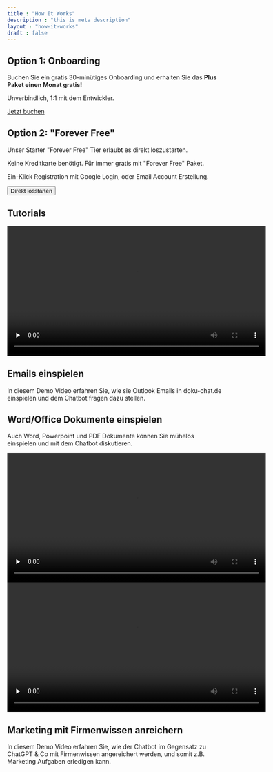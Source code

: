 ```yaml
---
title : "How It Works"
description : "this is meta description"
layout : "how-it-works"
draft : false
---
```


<section class="section-padding">
  <div class="container">
    <div class="row">
      <div class="col">
        <div class="card">
          <div class="card-body">
            <h2 class="mb-2">Option 1: Onboarding</h2>
            <p>Buchen Sie ein gratis 30-minütiges Onboarding und erhalten Sie das <strong>Plus Paket einen Monat gratis!</strong></p>
            <p>Unverbindlich, 1:1 mit dem Entwickler.</p>
            <a id="book_metting" class="btn btn-primary text-white" href="https://outlook.office365.com/owa/calendar/BookameetingwithJustin@datafortress.cloud/bookings/" target="_blank">Jetzt buchen</a>
          </div>
        </div>
      </div>
    <div class="col">
        <div class="card">
          <div class="card-body">
            <h2 class="mb-2">Option 2: "Forever Free"</h2>
            <p>Unser Starter "Forever Free" Tier erlaubt es direkt loszustarten.</p>
            <p>Keine Kreditkarte benötigt. Für immer gratis mit "Forever Free" Paket.</p>
            <p>Ein-Klick Registration mit Google Login, oder Email Account Erstellung.</p>
            <a href="/de/pricing">
              <button class="btn btn-secondary mt-4">Direkt losstarten</button>
            </a>
          </div>
        </div>
      </div>
    </div>
  </div>
</div>


<section class="section-padding">
  <div class="container">
  <h2 class="mb-2">Tutorials</h2>
    <div class="row align-items-center justify-content-around">
      <div class="col-lg-7" data-aos="fade-up" data-aos-delay="150">
        <video width="600" preload="none" controls>
        <source src="/videos/dokuchat-email-demo.webm" type="video/webm">
        <source src="/videos/dokuchat-email-demo.mp4" type="video/mp4">
        Your browser does not support the video tag.
        </video>
      </div>
      <div class="col-lg-4 mt-4 mt-lg-0" data-aos="fade-in">
        <div class="content">
            <h2 id="emails">Emails einspielen</h2>
            <p>In diesem Demo Video erfahren Sie, wie sie Outlook Emails in doku-chat.de einspielen und dem Chatbot fragen dazu stellen.</p>
        </div>
      </div>
    </div>
  </div>
</section>

<section
  class="section-padding image-info-section has-shapes bg-light-gray has-bg-brash bg-brash-y"
  style="background-image: url('{{ `images/brushes/section-top.svg` | relURL }}'), url('{{ `images/brushes/section-bottom.svg` | relURL }}');">
  <div class="container">
    <div class="row align-items-center">
      <div class="col-lg-4 col-md-5" data-aos="fade-in">
        <div class="content">
            <h2 id="word">Word/Office Dokumente einspielen</h2>
            <p>Auch Word, Powerpoint und PDF Dokumente können Sie mühelos einspielen und mit dem Chatbot diskutieren.</p>
        </div>
      </div>
      <div class="col-lg-8 col-md-7" data-aos="fade-up" data-aos-delay="150">
          <video width="600" preload="none" controls>
            <source src="/videos/dokuchat-word-demo.webm" type="video/webm">
            <source src="/videos/dokuchat-word-demo.mp4" type="video/mp4">
            Your browser does not support the video tag.
            </video>
        </div>
      </div>
    </div>
  </div>

  <div class="shape-3 shape-xs-2 bg-secondary rounded-circle"></div>
  <div class="shape-4 shape-sm-2 bg-tertiary rounded-circle"></div>
  <div class="shape-5 shape-sm bg-primary rounded-circle"></div>
  <div class="shape-6 shape-xs bg-secondary rounded-circle"></div>
  <div class="shape-7 shape-xs-2 bg-tertiary rounded-circle"></div>
</section>


<section class="section-padding">
  <div class="container">
    <div class="row align-items-center justify-content-around">
      <div class="col-lg-7" data-aos="fade-up" data-aos-delay="150">
        <video width="600" preload="none" controls>
        <source src="/videos/dokuchat-marketing-demo.webm" type="video/webm">
        <source src="/videos/dokuchat-marketing-demo.mp4" type="video/mp4">
        Your browser does not support the video tag.
        </video>
      </div>
      <div class="col-lg-4 mt-4 mt-lg-0" data-aos="fade-in">
        <div class="content">
            <h2 id="marketing">Marketing mit Firmenwissen anreichern</h2>
            <p>In diesem Demo Video erfahren Sie, wie der Chatbot im Gegensatz zu ChatGPT & Co mit Firmenwissen angereichert werden, und somit z.B. Marketing Aufgaben erledigen kann.</p>
        </div>
      </div>
    </div>
  </div>
</section>